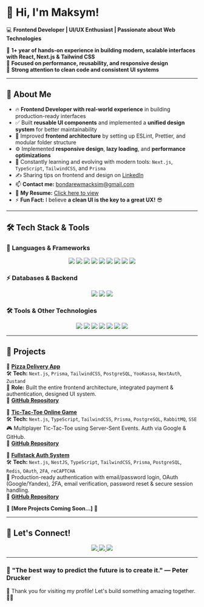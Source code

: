 # 👋 Hi, I'm Maksym!  
💻 **Frontend Developer | UI/UX Enthusiast | Passionate about Web Technologies**  

🔹 **1+ year of hands-on experience in building modern, scalable interfaces with React, Next.js & Tailwind CSS**  
🔹 **Focused on performance, reusability, and responsive design**  
🔹 **Strong attention to clean code and consistent UI systems**  

---

## 🚀 **About Me**
- 🔥 **Frontend Developer with real-world experience** in building production-ready interfaces  
- ✅ Built **reusable UI components** and implemented a **unified design system** for better maintainability  
- 🧠 Improved **frontend architecture** by setting up ESLint, Prettier, and modular folder structure  
- ⚙️ Implemented **responsive design**, **lazy loading**, and **performance optimizations**  
- 🌱 Constantly learning and evolving with modern tools: `Next.js`, `TypeScript`, `TailwindCSS`, and `Prisma`  
- ✍️ Sharing tips on frontend and design on [LinkedIn](https://www.linkedin.com/in/maxim-bondarew/)  
- 📫 **Contact me:** bondarewmacksim@gmail.com  
- 📄 **My Resume:** [Click here to view](https://fex.net/uk/s/dccb95z)  
- ⚡ **Fun Fact:** I believe **a clean UI is the key to a great UX!** 😎  

---

## 🛠 **Tech Stack & Tools**
### 🔹 **Languages & Frameworks**
<p align="center">
  <img src="https://img.shields.io/badge/HTML5-%23E34F26.svg?style=for-the-badge&logo=html5&logoColor=white"/>
  <img src="https://img.shields.io/badge/CSS3-%231572B6.svg?style=for-the-badge&logo=css3&logoColor=white"/>
  <img src="https://img.shields.io/badge/JavaScript-%23F7DF1E.svg?style=for-the-badge&logo=javascript&logoColor=black"/>
  <img src="https://img.shields.io/badge/TypeScript-%233178C6.svg?style=for-the-badge&logo=typescript&logoColor=white"/>
  <img src="https://img.shields.io/badge/React-%2361DAFB.svg?style=for-the-badge&logo=react&logoColor=black"/>
  <img src="https://img.shields.io/badge/Next.js-%23000000.svg?style=for-the-badge&logo=next.js&logoColor=white"/>
  <img src="https://img.shields.io/badge/Node.js-%23339933.svg?style=for-the-badge&logo=node.js&logoColor=white"/>
  <img src="https://img.shields.io/badge/TailwindCSS-%2306B6D4.svg?style=for-the-badge&logo=tailwindcss&logoColor=white"/>
  <img src="https://img.shields.io/badge/Sass-%23CC6699.svg?style=for-the-badge&logo=sass&logoColor=white"/>
</p>

### ⚡ **Databases & Backend**
<p align="center">
  <img src="https://img.shields.io/badge/PostgreSQL-%23316192.svg?style=for-the-badge&logo=postgresql&logoColor=white"/>
  <img src="https://img.shields.io/badge/Prisma-%232D3748.svg?style=for-the-badge&logo=prisma&logoColor=white"/>
  <img src="https://img.shields.io/badge/Firebase-%23FFCA28.svg?style=for-the-badge&logo=firebase&logoColor=black"/>
</p>

### 🛠 **Tools & Other Technologies**
<p align="center">
  <img src="https://img.shields.io/badge/Git-%23F05032.svg?style=for-the-badge&logo=git&logoColor=white"/>
  <img src="https://img.shields.io/badge/GitHub-%23181717.svg?style=for-the-badge&logo=github&logoColor=white"/>
  <img src="https://img.shields.io/badge/Vercel-%23000000.svg?style=for-the-badge&logo=vercel&logoColor=white"/>
  <img src="https://img.shields.io/badge/Figma-%23F24E1E.svg?style=for-the-badge&logo=figma&logoColor=white"/>
  <img src="https://img.shields.io/badge/Postman-%23FF6C37.svg?style=for-the-badge&logo=postman&logoColor=white"/>
  <img src="https://img.shields.io/badge/Linux-%23FCC624.svg?style=for-the-badge&logo=linux&logoColor=black"/>
  <img src="https://img.shields.io/badge/Bash-%234EAA25.svg?style=for-the-badge&logo=gnu-bash&logoColor=white"/>
</p>

---

## 🎯 **Projects**
🔹 **[Pizza Delivery App](https://pizza-delivery-app-nu.vercel.app)**  
🛠 **Tech:** `Next.js`, `Prisma`, `TailwindCSS`, `PostgreSQL`, `YooKassa`, `NextAuth`, `Zustand`  
🔧 **Role:** Built the entire frontend architecture, integrated payment & authentication, designed UI system.  
📂 **[GitHub Repository](https://github.com/MacksimBondarew/pizza-delivery-app)**

🔹 **[Tic-Tac-Toe Online Game](https://tik-tak-toe-macksimbondarews-projects.vercel.app)**  
🛠 **Tech:** `Next.js`, `TypeScript`, `TailwindCSS`, `Prisma`, `PostgreSQL`, `RabbitMQ`, `SSE`  
🎮 Multiplayer Tic-Tac-Toe using Server-Sent Events. Auth via Google & GitHub.  
📂 **[GitHub Repository](https://github.com/MacksimBondarew/tik-tak-toe)**

🔹 **[Fullstack Auth System](fullstack-auth-ly0esfka2-macksimbondarews-projects.vercel.app)**  
🛠 **Tech:** `Next.js`, `NestJS`, `TypeScript`, `TailwindCSS`, `Prisma`, `PostgreSQL`, `Redis`, `OAuth`, `2FA`, `reCAPTCHA`  
🔐 Production-ready authentication with email/password login, OAuth (Google/Yandex), 2FA, email verification, password reset & secure session handling.  
📂 **[GitHub Repository](https://github.com/MacksimBondarew/fullstack-auth)**

🔹 **[More Projects Coming Soon...]** 🚀

---

## 🤝 **Let's Connect!**
<p align="center">
  <a href="https://www.linkedin.com/in/maxim-bondarew/">
    <img src="https://img.shields.io/badge/LinkedIn-%230077B5.svg?style=for-the-badge&logo=linkedin&logoColor=white"/>
  </a>
  <a href="mailto:bondarewmacksim@gmail.com">
    <img src="https://img.shields.io/badge/Gmail-%23D14836.svg?style=for-the-badge&logo=gmail&logoColor=white"/>
  </a>
  <a href="https://github.com/MacksimBondarew">
    <img src="https://img.shields.io/badge/GitHub-%23181717.svg?style=for-the-badge&logo=github&logoColor=white"/>
  </a>
</p>

---

### 🚀 **"The best way to predict the future is to create it."** — Peter Drucker  

💙 Thank you for visiting my profile! Let's build something amazing together. 🚀✨
